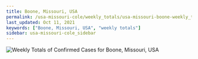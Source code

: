 ```yaml
---
title: Boone, Missouri, USA
permalink: /usa-missouri-cole/weekly_totals/usa-missouri-boone-weekly_totals.html
last_updated: Oct 11, 2021
keywords: ["Boone, Missouri, USA", "weekly totals"]
sidebar: usa-missouri-cole_sidebar
---
```


![Weekly Totals of Confirmed Cases for Boone, Missouri, USA](/covid_tracker/images/graphs/usa-missouri-boone-weekly_totals_graph.png)
